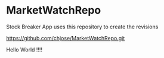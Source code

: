 MarketWatchRepo
===============

Stock Breaker App uses this repository to create the revisions

https://github.com/chjose/MarketWatchRepo.git

Hello World !!!!
